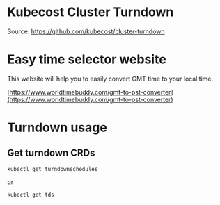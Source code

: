 Kubecost Cluster Turndown
===========================

Source: https://github.com/kubecost/cluster-turndown


# Easy time selector website
This website will help you to easily convert GMT time to your local time.

[https://www.worldtimebuddy.com/gmt-to-pst-converter](https://www.worldtimebuddy.com/gmt-to-pst-converter)


# Turndown usage

## Get turndown CRDs

```
kubectl get turndownschedules
```

or

```
kubectl get tds
```